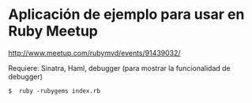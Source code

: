 # Aplicación de ejemplo para usar en Ruby Meetup
http://www.meetup.com/rubymvd/events/91439032/

Requiere: Sinatra, Haml, debugger (para mostrar la funcionalidad de debugger)

`$  ruby -rubygems index.rb`
